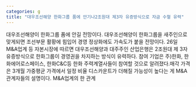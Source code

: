 ```yaml
---
categories: g
title: "대우조선해양 한화그룹 품에 안기나2조원대 제3자 유증방식으로 자금 수혈 유력"
---
```

대우조선해양이 한화그룹 품에 안길 전망이다. 대우조선해양이 한화그룹을 새주인으로 맞게되면 조선부문 활황에 힘입어 경영 정상화에도 가속도가 붙을 전망이다. 26일 M&A업계 등 자본시장에 따르면 대우조선해양과 대주주인 산업은행은 2조원대 제 3자 유증방식으로 한화그룹이 경영권을 차지하는 방식이 유력하다. 참여 기업은 주)한화, 한화에어로스페이스, 한화C&C등 한화 주력계열사들이 참여할 것으로 알려졌다.매각 가격은 3개월 가중평균 가격에서 일정 비율 디스카운트가 더해질 가능성이 높다는 게 M&A관계자들의 설명이다. M&A업계의 한 관계